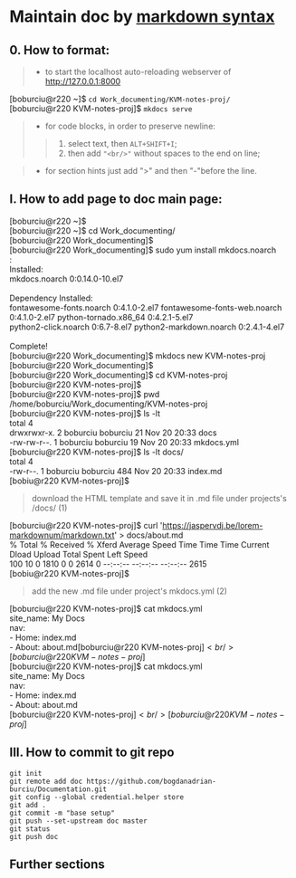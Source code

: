 # Maintain doc by [markdown syntax](https://www.markdownguide.org/basic-syntax/)
 
## 0. How to format:

 >  - to start the localhost auto-reloading webserver of http://127.0.0.1:8000

[boburciu@r220 ~]$ `cd Work_documenting/KVM-notes-proj/ `  <br/>
[boburciu@r220 KVM-notes-proj]$ `mkdocs serve`

 >  - for code blocks, in order to preserve newline: 
  >>  1. select text, then `ALT+SHIFT+I`; <br/>
  >>  2. then add `"<br/>"` without spaces to the end on line;

 >  - for section hints just add ">" and then "-"before the line.

## I. How to add page to doc main page:

[boburciu@r220 ~]$ <br/>
[boburciu@r220 ~]$ cd Work_documenting/ <br/>
[boburciu@r220 Work_documenting]$ <br/>
[boburciu@r220 Work_documenting]$ sudo yum install mkdocs.noarch <br/>
: <br/>
Installed: <br/>
  mkdocs.noarch 0:0.14.0-10.el7 <br/>
 <br/>
Dependency Installed: <br/>
  fontawesome-fonts.noarch 0:4.1.0-2.el7 fontawesome-fonts-web.noarch 0:4.1.0-2.el7 python-tornado.x86_64 0:4.2.1-5.el7 <br/>
  python2-click.noarch 0:6.7-8.el7       python2-markdown.noarch 0:2.4.1-4.el7 <br/>
 <br/>
Complete! <br/>
[boburciu@r220 Work_documenting]$ mkdocs new KVM-notes-proj <br/>
[boburciu@r220 Work_documenting]$ <br/>
[boburciu@r220 Work_documenting]$ cd KVM-notes-proj <br/>
[boburciu@r220 KVM-notes-proj]$  <br/>
[boburciu@r220 KVM-notes-proj]$ pwd <br/>
/home/boburciu/Work_documenting/KVM-notes-proj <br/>
[boburciu@r220 KVM-notes-proj]$ ls -lt <br/>
total 4 <br/>
drwxrwxr-x. 2 boburciu boburciu 21 Nov 20 20:33 docs <br/>
-rw-rw-r--. 1 boburciu boburciu 19 Nov 20 20:33 mkdocs.yml <br/>
[boburciu@r220 KVM-notes-proj]$ ls -lt docs/ <br/>
total 4 <br/>
-rw-r--. 1 boburciu boburciu 484 Nov 20 20:33 index.md <br/>
[bobiu@r220 KVM-notes-proj]$ <br/>

 > download the HTML template and save it in .md file under projects's /docs/ (1)

[boburciu@r220 KVM-notes-proj]$ curl 'https://jaspervdj.be/lorem-markdownum/markdown.txt' > docs/about.md <br/>
  % Total    % Received % Xferd  Average Speed   Time    Time     Time  Current <br/>
                                 Dload  Upload   Total   Spent    Left  Speed <br/>
100 10    0  1810    0     0   2614      0 --:--:-- --:--:-- --:--:--  2615 <br/>
[bobiu@r220 KVM-notes-proj]$ <br/>

 > add the new .md file under project's mkdocs.yml (2)

[boburciu@r220 KVM-notes-proj]$ cat mkdocs.yml<br/>
site_name: My Docs<br/>
nav:<br/>
    - Home: index.md<br/>
    - About: about.md[boburciu@r220 KVM-notes-proj]$<br/>
[boburciu@r220 KVM-notes-proj]$<br/>
[boburciu@r220 KVM-notes-proj]$ cat mkdocs.yml<br/>
site_name: My Docs<br/>
nav:<br/>
    - Home: index.md<br/>
    - About: about.md<br/>
[boburciu@r220 KVM-notes-proj]$<br/>
[boburciu@r220 KVM-notes-proj]$<br/>

## III. How to commit to git repo

` git init ` <br/>
` git remote add doc https://github.com/bogdanadrian-burciu/Documentation.git ` <br/>
` git config --global credential.helper store ` <br/>
` git add . ` <br/>
` git commit -m "base setup"  ` <br/>
` git push --set-upstream doc master ` <br/>
` git status ` <br/>
` git push doc ` <br/>

## Further sections
